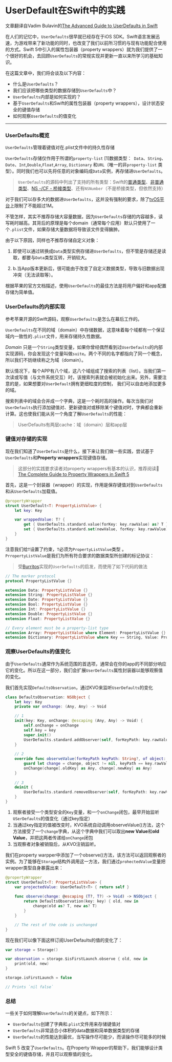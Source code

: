 # UserDefault在Swift中的实践

文章翻译自Vadim Bulavin的[The Advanced Guide to UserDefaults in Swift](https://www.vadimbulavin.com/advanced-guide-to-userdefaults-in-swift/)



在人们的记忆中，`UserDefaults`很早就已经存在于iOS SDK。Swift语言发展迅速，为游戏带来了新功能的同时，也改变了我们以前所习惯的与现有功能配合使用的方式。Swift 5中引入的属性包装器（property wrappers）就为我们提供了一个很好的机会，去回顾`UserDefaults`的常规实现并更新一直以来所学习的基础知识。

在这篇文章中，我们将会谈及以下内容：

* 什么是`UserDefaults`？
* 我们应该把哪些类型的数据存储到`UserDefaults`中？
* `UserDefaults`内部是如何实现的？
* 基于`UserDefaults`和Swift的属性包装器（property wrappers），设计状态安全的键值存储
* 如何观察`UserDefaults`的值变化

---

### UserDefaults概览

`UserDefaults`管理着键值对在.plist文件中的持久性存储

`UserDefaults`存储仅作用于所谓的`property-list` [1]数据类型：` Data`、`String`、`Date`、`Int`,`Double`,`Float`,`Array`, `Dictionary` 和`URL`（唯一的非`property-list` 类型）。同时我们也可以先将任意的对象编码成`Data`实例，再存储进`UserDefaults`。

> `UserDefaults`的源码中列出了支持的所有类型：Swift的[普通类型](https://github.com/apple/swift-corelibs-foundation/blob/ef6f96ee82ea0f54252071c0ecadf5f01be9aecc/Foundation/UserDefaults.swift#L58)、[非普通类型](https://github.com/apple/swift-corelibs-foundation/blob/ef6f96ee82ea0f54252071c0ecadf5f01be9aecc/Foundation/UserDefaults.swift#L63)、[NS -/CF - 桥接类型](https://github.com/apple/swift-corelibs-foundation/blob/e49beda4e4bd49e8ab541015d78b82a0a1957bc5/Foundation/Bridging.swift)、还有`NSNumber`（不是桥接类型，但依然支持）

对于我们可以存多大的数据进`UserDefaults`，这并没有强制的要求，除了[tvOS平台](https://developer.apple.com/documentation/foundation/userdefaults/1617187-sizelimitexceedednotification)上限制了不能超过1M。

不管怎样，其实不推荐存储大容量数据，因为`UserDefaults`存储的内容越多，读写耗时越高。其背后的原理是每个domain（通常每个应用）默认只使用了一个`.plist`文件，如果存储大量数据将导致该文件变得臃肿。

由于以下原因，同样也不推荐存储自定义对象：

1. 即使可以通过转换成`Data`类型实例存储进`UserDefaults`，但不管是存储还是读取，都要与`Data`类型互转，开销较大。

2. b.当App版本更新后，很可能由于改变了自定义数据类型，导致与旧数据出现冲突（无法读取等）。

根据苹果的官方文档描述，使用`UserDefaults`的最佳方法是将用户偏好和app配置存储为简单值。
### UserDefaults的内部实现

参考苹果开源的Swift源码，观察`UserDefaults`是怎么在幕后工作的。

`UserDefaults`在不同的域（domain）中存储数据，这意味着每个域都有一个保证域内一致性的`.plist`文件，用来存储持久性数据。

*Domain* 只是一个`String`类型变量，如果你曾经偶然看到过`UserDefaults`的内部实现源码，你会发现这个变量叫做`suite`。两个不同的名字都指向了同一个概念，所以我们不妨继续称之为域（domain）。

默认情况下，每个APP有八个域，这八个域组成了搜索的列表（list）。当我们第一次读或写值（与文件系统交互）时，该搜索列表就会被初始化出来。另外，需要注意的是，如果想要对`UserDefault`拥有更细粒度的控制， 我们可以自由地添加更多的域。

搜索列表中的域会合并成一个字典，这是一个耗时高的操作。每次当我们对`UserDefaults`执行添加键值对、更新键值对或移除某个键值对时，字典都会重新计算。这也使我们能从另一个角度了解`UserDefaults`的性能：

> UserDefaults有两层cache：域（domain）层和app层



### 键值对存储的实现

现在我们知道了`UserDefaults`是什么，接下来让我们做一些实践，尝试基于`UserDefaults`和**Property wrappers**实现键值存储。

> 这部分的实践要求读者对property wrappers有基本的认识，推荐阅读🚧[The Complete Guide to Property Wrappers in Swift 5](https://www.vadimbulavin.com/swift-5-property-wrappers/)

首先，这是一个封装器（wrapper）的实现，作用是保存键值对到`UserDefaults`和从`UserDefaults`加载值。

```swift
@propertyWrapper
struct UserDefault<T: PropertyListValue> {
    let key: Key

    var wrappedValue: T? {
        get { UserDefaults.standard.value(forKey: key.rawValue) as? T }
        set { UserDefaults.standard.set(newValue, forKey: key.rawValue) }
    }
}
```

注意我们给`T`设置了约束，`T`必须为`PropertyListValue`类型 。`PrropertyListValue`是我们为所有符合要求的数据类型所创建的标记协议：

> 受[Burritos](https://github.com/guillermomuntaner/Burritos/tree/master/Sources/UserDefault)实现的`UserDefaults`的启发，而使用了如下代码的做法

```swift
// The marker protocol
protocol PropertyListValue {}

extension Data: PropertyListValue {}
extension String: PropertyListValue {}
extension Date: PropertyListValue {}
extension Bool: PropertyListValue {}
extension Int: PropertyListValue {}
extension Double: PropertyListValue {}
extension Float: PropertyListValue {}

// Every element must be a property-list type
extension Array: PropertyListValue where Element: PropertyListValue {}
extension Dictionary: PropertyListValue where Key == String, Value: PropertyListValue {}
```



### 观察UserDefaults的值变化

由于`UserDefaults`通常作为系统范围的首选项，通常会在你的app的不同部分响应它的变化。所以在这一部分，我们会扩展`UserDefaults`属性封装器以能够观察值的变化。

我们首先实现`DefaultsObservation`，通过KVO来监听`UserDefaults`的变化

```swift
class DefaultsObservation: NSObject {
    let key: Key
    private var onChange: (Any, Any) -> Void

    // 1
    init(key: Key, onChange: @escaping (Any, Any) -> Void) {
        self.onChange = onChange
        self.key = key
        super.init()
        UserDefaults.standard.addObserver(self, forKeyPath: key.rawValue, options: [.old, .new], context: nil)
    }
    
    // 2
    override func observeValue(forKeyPath keyPath: String?, of object: Any?, change: [NSKeyValueChangeKey: Any]?, context: UnsafeMutableRawPointer?) {
        guard let change = change, object != nil, keyPath == key.rawValue else { return }
        onChange(change[.oldKey] as Any, change[.newKey] as Any)
    }
    
    // 3
    deinit {
        UserDefaults.standard.removeObserver(self, forKeyPath: key.rawValue, context: nil)
    }
}
```

1. 观察者接受一个类型安全的`Key`变量，和一个`onChange`闭包，最早开始监听`USerDefaults`的值变化（通过key指定）
2. 当通过key指定的值被改变时，KVO系统自动调用observeValue()方法，这个方法接受了一个`change`字典，从这个字典中我们可以取出**new Value**和**old Value**，并把这两者传递给`onChange`闭包
3. 当观察者对象被销毁后，从KVO注销监听。

我们在property warpper中添加了一个observe()方法，该方法可以返回观察者的实例。为了能够在`Storage`结构外调用这一方法，我们通过`prohectedValue`变量把wrapper类型自身暴露出来：

```swift
@propertyWrapper
struct UserDefault<T: PropertyListValue> {
    var projectedValue: UserDefault<T> { return self }
    
    func observe(change: @escaping (T?, T?) -> Void) -> NSObject {
        return DefaultsObservation(key: key) { old, new in
            change(old as? T, new as? T)
        }
    }

    // The rest of the code is unchanged
}
```

现在我们可以像下面这样订阅UserDefaults的值的变化了：

```swift
var storage = Storage()

var observation = storage.$isFirstLaunch.observe { old, new in
    print(old, new)
}

storage.isFirstLaunch = false

// Prints `nil false`
```



### 总结

一些关于如何理解`UserDefaults`的关键点，如下所示：

* `UserDefaults`创建了字典和.`plist`文件用来存储键值对
* `UserDefaults`非常适合小体积的data数据和简单数据类型的存储
* `UserDefaults`的性能达到最优，当写操作尽可能少，而读操作尽可能多的时候

Swift 5 改变了`UserDefaults`。在Property Wrapper的帮助下，我们能够设计类型安全的键值存储，并且可以观察值的变化。

